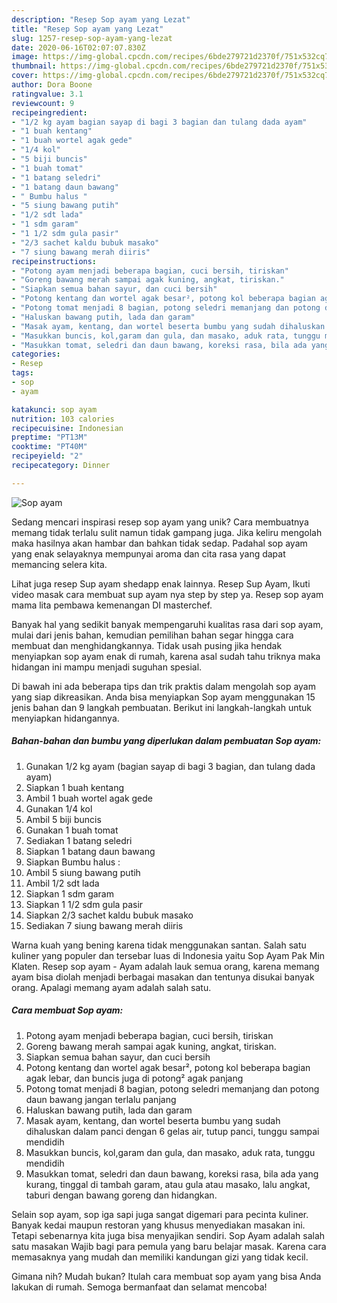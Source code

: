 ```yaml
---
description: "Resep Sop ayam yang Lezat"
title: "Resep Sop ayam yang Lezat"
slug: 1257-resep-sop-ayam-yang-lezat
date: 2020-06-16T02:07:07.830Z
image: https://img-global.cpcdn.com/recipes/6bde279721d2370f/751x532cq70/sop-ayam-foto-resep-utama.jpg
thumbnail: https://img-global.cpcdn.com/recipes/6bde279721d2370f/751x532cq70/sop-ayam-foto-resep-utama.jpg
cover: https://img-global.cpcdn.com/recipes/6bde279721d2370f/751x532cq70/sop-ayam-foto-resep-utama.jpg
author: Dora Boone
ratingvalue: 3.1
reviewcount: 9
recipeingredient:
- "1/2 kg ayam bagian sayap di bagi 3 bagian dan tulang dada ayam"
- "1 buah kentang"
- "1 buah wortel agak gede"
- "1/4 kol"
- "5 biji buncis"
- "1 buah tomat"
- "1 batang seledri"
- "1 batang daun bawang"
- " Bumbu halus "
- "5 siung bawang putih"
- "1/2 sdt lada"
- "1 sdm garam"
- "1 1/2 sdm gula pasir"
- "2/3 sachet kaldu bubuk masako"
- "7 siung bawang merah diiris"
recipeinstructions:
- "Potong ayam menjadi beberapa bagian, cuci bersih, tiriskan"
- "Goreng bawang merah sampai agak kuning, angkat, tiriskan."
- "Siapkan semua bahan sayur, dan cuci bersih"
- "Potong kentang dan wortel agak besar², potong kol beberapa bagian agak lebar, dan buncis juga di potong² agak panjang"
- "Potong tomat menjadi 8 bagian, potong seledri memanjang dan potong daun bawang jangan terlalu panjang"
- "Haluskan bawang putih, lada dan garam"
- "Masak ayam, kentang, dan wortel beserta bumbu yang sudah dihaluskan dalam panci dengan 6 gelas air, tutup panci, tunggu sampai mendidih"
- "Masukkan buncis, kol,garam dan gula, dan masako, aduk rata, tunggu mendidih"
- "Masukkan tomat, seledri dan daun bawang, koreksi rasa, bila ada yang kurang, tinggal di tambah garam, atau gula atau masako, lalu angkat, taburi dengan bawang goreng dan hidangkan."
categories:
- Resep
tags:
- sop
- ayam

katakunci: sop ayam 
nutrition: 103 calories
recipecuisine: Indonesian
preptime: "PT13M"
cooktime: "PT40M"
recipeyield: "2"
recipecategory: Dinner

---
```



![Sop ayam](https://img-global.cpcdn.com/recipes/6bde279721d2370f/751x532cq70/sop-ayam-foto-resep-utama.jpg)

Sedang mencari inspirasi resep sop ayam yang unik? Cara membuatnya memang tidak terlalu sulit namun tidak gampang juga. Jika keliru mengolah maka hasilnya akan hambar dan bahkan tidak sedap. Padahal sop ayam yang enak selayaknya mempunyai aroma dan cita rasa yang dapat memancing selera kita.

Lihat juga resep Sup ayam shedapp enak lainnya. Resep Sup Ayam, Ikuti video masak cara membuat sup ayam nya step by step ya. Resep sop ayam mama lita pembawa kemenangan DI masterchef.

Banyak hal yang sedikit banyak mempengaruhi kualitas rasa dari sop ayam, mulai dari jenis bahan, kemudian pemilihan bahan segar hingga cara membuat dan menghidangkannya. Tidak usah pusing jika hendak menyiapkan sop ayam enak di rumah, karena asal sudah tahu triknya maka hidangan ini mampu menjadi suguhan spesial.


Di bawah ini ada beberapa tips dan trik praktis dalam mengolah sop ayam yang siap dikreasikan. Anda bisa menyiapkan Sop ayam menggunakan 15 jenis bahan dan 9 langkah pembuatan. Berikut ini langkah-langkah untuk menyiapkan hidangannya.

<!--inarticleads1-->

##### Bahan-bahan dan bumbu yang diperlukan dalam pembuatan Sop ayam:

1. Gunakan 1/2 kg ayam (bagian sayap di bagi 3 bagian, dan tulang dada ayam)
1. Siapkan 1 buah kentang
1. Ambil 1 buah wortel agak gede
1. Gunakan 1/4 kol
1. Ambil 5 biji buncis
1. Gunakan 1 buah tomat
1. Sediakan 1 batang seledri
1. Siapkan 1 batang daun bawang
1. Siapkan  Bumbu halus :
1. Ambil 5 siung bawang putih
1. Ambil 1/2 sdt lada
1. Siapkan 1 sdm garam
1. Siapkan 1 1/2 sdm gula pasir
1. Siapkan 2/3 sachet kaldu bubuk masako
1. Sediakan 7 siung bawang merah diiris


Warna kuah yang bening karena tidak menggunakan santan. Salah satu kuliner yang populer dan tersebar luas di Indonesia yaitu Sop Ayam Pak Min Klaten. Resep sop ayam - Ayam adalah lauk semua orang, karena memang ayam bisa diolah menjadi berbagai masakan dan tentunya disukai banyak orang. Apalagi memang ayam adalah salah satu. 

<!--inarticleads2-->

##### Cara membuat Sop ayam:

1. Potong ayam menjadi beberapa bagian, cuci bersih, tiriskan
1. Goreng bawang merah sampai agak kuning, angkat, tiriskan.
1. Siapkan semua bahan sayur, dan cuci bersih
1. Potong kentang dan wortel agak besar², potong kol beberapa bagian agak lebar, dan buncis juga di potong² agak panjang
1. Potong tomat menjadi 8 bagian, potong seledri memanjang dan potong daun bawang jangan terlalu panjang
1. Haluskan bawang putih, lada dan garam
1. Masak ayam, kentang, dan wortel beserta bumbu yang sudah dihaluskan dalam panci dengan 6 gelas air, tutup panci, tunggu sampai mendidih
1. Masukkan buncis, kol,garam dan gula, dan masako, aduk rata, tunggu mendidih
1. Masukkan tomat, seledri dan daun bawang, koreksi rasa, bila ada yang kurang, tinggal di tambah garam, atau gula atau masako, lalu angkat, taburi dengan bawang goreng dan hidangkan.


Selain sop ayam, sop iga sapi juga sangat digemari para pecinta kuliner. Banyak kedai maupun restoran yang khusus menyediakan masakan ini. Tetapi sebenarnya kita juga bisa menyajikan sendiri. Sop Ayam adalah salah satu masakan Wajib bagi para pemula yang baru belajar masak. Karena cara memasaknya yang mudah dan memiliki kandungan gizi yang tidak kecil. 

Gimana nih? Mudah bukan? Itulah cara membuat sop ayam yang bisa Anda lakukan di rumah. Semoga bermanfaat dan selamat mencoba!
